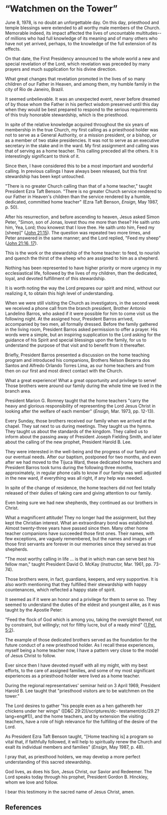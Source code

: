 # “Watchmen on the Tower”

June 8, 1978, is no doubt an unforgettable day. On this day, priesthood and
temple blessings were extended to all worthy male members of the Church.
Memorable indeed, its impact affected the lives of uncountable multitudes--of
millions who had full knowledge of its meaning and of many others who have not
yet arrived, perhaps, to the knowledge of the full extension of its effects.

On that date, the First Presidency announced to the whole world a new and
special revelation of the Lord, which revelation was preceded by many prayers
and much supplication for his divine direction.

What great changes that revelation promoted in the lives of so many children
of our Father in Heaven, and among them, my humble family in the city of Rio
de Janeiro, Brazil.

It seemed unbelievable. It was an unexpected event, never before dreamed of by
those whom the Father in his perfect wisdom preserved until this day when they
would be best prepared to respond to the serious requirements of this truly
honorable stewardship, which is the priesthood.

In spite of the relative knowledge acquired throughout the six years of
membership in the true Church, my first calling as a priesthood holder was not
to serve as a General Authority, or a mission president, or a bishop, or as a
member of two stake presidencies. It was not to serve as an executive
secretary in the stake and in the ward. My first assignment and calling was
that of serving as a home teacher. This calling preceded all the others. It is
interestingly significant to think of it.

Since then, I have considered this to be a most important and wonderful
calling. In previous callings I have always been released, but this first
stewardship has been kept untouched.

"There is no greater Church calling than that of a home teacher," taught
President Ezra Taft Benson. "There is no greater Church service rendered to
our Father in Heaven's children than the service rendered by a humble,
dedicated, committed home teacher" (Ezra Taft Benson, _Ensign,_ May 1987, p.
50).

After his resurrection, and before ascending to heaven, Jesus asked Simon
Peter, "Simon, son of Jonas, lovest thou me more than these? He saith unto
him, Yea, Lord; thou knowest that I love thee. He saith unto him, Feed my
[sheep]" ([John 21:15](/scriptures/nt/john/21.15?lang=eng#14)). The question
was repeated two more times, and Peter answered in the same manner; and the
Lord replied, "Feed my sheep" ([John 21:16,
17](/scriptures/nt/john/21.16,17?lang=eng#15)).

This is the work or the stewardship of the home teacher: to feed, to nourish
and quench the thirst of the sheep who are assigned to him as a shepherd.

Nothing has been represented to have higher priority or more urgency in my
ecclesiastical life, followed by the lives of my children, than the dedicated,
loyal, and devoted fulfillment of this stewardship.

It is worth noting the way the Lord prepares our spirit and mind, without our
realizing it, to obtain this high level of understanding.

When we were still visiting the Church as investigators, in the second week we
received a phone call from the branch president, Brother Antonio Landelino
Barros, who asked if it were possible for him to come visit us the following
night. At the assigned hour, President Barros arrived, accompanied by two men,
all formally dressed. Before the family gathered in the living room, President
Barros asked permission to offer a prayer. His words were a simple, but an
inspiring supplication to the Lord asking for the guidance of his Spirit and
special blessings upon the family, for us to understand the purpose of that
visit and to benefit from it thereafter.

Briefly, President Barros presented a discussion on the home teaching program
and introduced his companions, Brothers Nelson Bezerra dos Santos and Alfredo
Orlando Torres Lima, as our home teachers and from then on our first and most
direct contact with the Church.

What a great experience! What a great opportunity and privilege to serve!
Those brothers were around our family during the whole time we lived in the
branch area.

President Marion G. Romney taught that the home teachers "carry the heavy and
glorious responsibility of representing the Lord Jesus Christ in looking after
the welfare of each member" (_Ensign,_ Mar. 1973, pp. 12-13).

Every Sunday, those brothers received our family when we arrived at the
chapel. They sat next to us during meetings. They taught us the hymns. They
taught us about the standards of the kingdom. They called us to inform about
the passing away of President Joseph Fielding Smith, and later about the
calling of the new prophet, President Harold B. Lee.

They were interested in the well-being and the progress of our family and our
eventual needs. After our baptism, postponed for two months, and even after we
had moved to the Tijuca Ward, these dedicated home teachers and President
Barros took turns during the following three months, approximately, in regular
phone calls to know if our family was well adjusted in the new ward, if
everything was all right, if any help was needed.

In spite of the change of residence, the home teachers did not feel totally
released of their duties of taking care and giving attention to our family.

Even being sure we had new shepherds, they continued as our brothers in
Christ.

What a magnificent attitude! They no longer had the assignment, but they kept
the Christian interest. What an extraordinary bond was established. Almost
twenty-three years have passed since then. Many other home teacher companions
have succeeded those first ones. Their names, with few exceptions, are vaguely
remembered, but the names and images of those first servants are forever in
our memories since they served as true shepherds.

"The most worthy calling in life ... is that in which man can serve best his
fellow man," taught President David O. McKay (_Instructor,_ Mar. 1961, pp.
73-74).

Those brothers were, in fact, guardians, keepers, and very supportive. It is
also worth mentioning that they fulfilled their stewardship with happy
countenances, which reflected a happy state of spirit.

It seemed as if it were an honor and a privilege for them to serve so. They
seemed to understand the duties of the eldest and youngest alike, as it was
taught by the Apostle Peter:

"Feed the flock of God which is among you, taking the oversight thereof, not
by constraint, but willingly; not for filthy lucre, but of a ready mind" ([1
Pet. 5:2](/scriptures/nt/1-pet/5.2?lang=eng#1)).

The example of those dedicated brothers served as the foundation for the
future conduct of a new priesthood holder. As I recall these experiences,
myself being a home teacher now, I have a pattern very close to the model of
Jesus Christ to follow.

Ever since then I have devoted myself with all my might, with my best efforts,
to the care of assigned families, and some of my most significant experiences
as a priesthood holder were lived as a home teacher.

During the regional representatives' seminar held on 3 April 1969, President
Harold B. Lee taught that "priesthood visitors are to be watchmen on the
tower."

The Lord desires to gather "his people even as a hen gathereth her chickens
under her wings" ([D&amp;C 29:2](/scriptures/dc-
testament/dc/29.2?lang=eng#1)), and the home teachers, and by extension the
visiting teachers, have a role of high relevance for the fulfilling of the
desire of the Lord.

As President Ezra Taft Benson taught, "[Home teaching is] a program so vital
that, if faithfully followed, it will help to spiritually renew the Church and
exalt its individual members and families" (_Ensign,_ May 1987, p. 48).

I pray that, as priesthood holders, we may develop a more perfect
understanding of this sacred stewardship.

God lives, as does his Son, Jesus Christ, our Savior and Redeemer. The Lord
speaks today through his prophet, President Gordon B. Hinckley, whom we love
and follow.

I bear this testimony in the sacred name of Jesus Christ, amen.

## References


